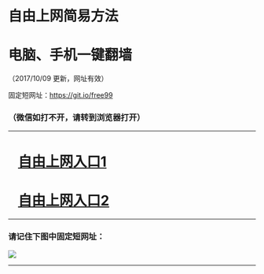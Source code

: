 ﻿# 自由上网简易方法

# 电脑、手机一键翻墙

（2017/10/09 更新，网址有效）

固定短网址：https://git.io/free99

### （微信如打不开，请转到浏览器打开）


***





# &nbsp;&nbsp; <a href="http://ft633524565.fwq-tz-1001.info/fwqtz01.html?t=100900131915 " target="_blank">自由上网入口1</a>
# &nbsp;&nbsp; <a href="http://ft246862570.fwq-tz-1002.info/fwqtz02.html?t=10090016421 " target="_blank">自由上网入口2</a>
***

### 请记住下图中固定短网址：

<img src="https://s3-us-west-2.amazonaws.com/fwq-1001/yjfq-20170905okok.png" /> 


***

